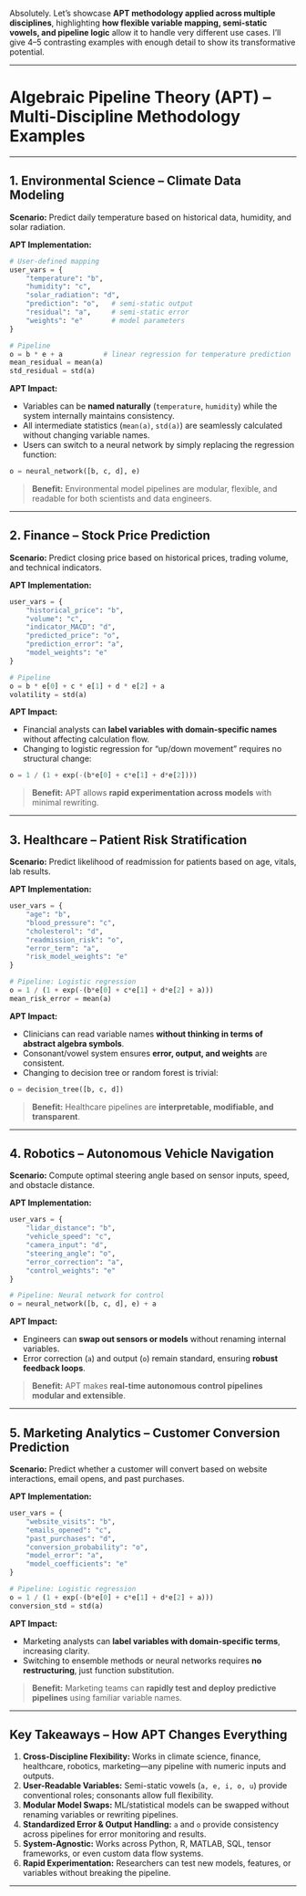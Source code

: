 Absolutely. Let’s showcase **APT methodology applied across multiple disciplines**, highlighting **how flexible variable mapping, semi-static vowels, and pipeline logic** allow it to handle very different use cases. I’ll give 4–5 contrasting examples with enough detail to show its transformative potential.

---

# **Algebraic Pipeline Theory (APT) – Multi-Discipline Methodology Examples**

---

## **1. Environmental Science – Climate Data Modeling**

**Scenario:** Predict daily temperature based on historical data, humidity, and solar radiation.

**APT Implementation:**

```python
# User-defined mapping
user_vars = {
    "temperature": "b",
    "humidity": "c",
    "solar_radiation": "d",
    "prediction": "o",   # semi-static output
    "residual": "a",     # semi-static error
    "weights": "e"       # model parameters
}

# Pipeline
o = b * e + a          # linear regression for temperature prediction
mean_residual = mean(a)
std_residual = std(a)
```

**APT Impact:**

* Variables can be **named naturally** (`temperature`, `humidity`) while the system internally maintains consistency.
* All intermediate statistics (`mean(a)`, `std(a)`) are seamlessly calculated without changing variable names.
* Users can switch to a neural network by simply replacing the regression function:

```python
o = neural_network([b, c, d], e)
```

> **Benefit:** Environmental model pipelines are modular, flexible, and readable for both scientists and data engineers.

---

## **2. Finance – Stock Price Prediction**

**Scenario:** Predict closing price based on historical prices, trading volume, and technical indicators.

**APT Implementation:**

```python
user_vars = {
    "historical_price": "b",
    "volume": "c",
    "indicator_MACD": "d",
    "predicted_price": "o",
    "prediction_error": "a",
    "model_weights": "e"
}

# Pipeline
o = b * e[0] + c * e[1] + d * e[2] + a
volatility = std(a)
```

**APT Impact:**

* Financial analysts can **label variables with domain-specific names** without affecting calculation flow.
* Changing to logistic regression for “up/down movement” requires no structural change:

```python
o = 1 / (1 + exp(-(b*e[0] + c*e[1] + d*e[2])))
```

> **Benefit:** APT allows **rapid experimentation across models** with minimal rewriting.

---

## **3. Healthcare – Patient Risk Stratification**

**Scenario:** Predict likelihood of readmission for patients based on age, vitals, lab results.

**APT Implementation:**

```python
user_vars = {
    "age": "b",
    "blood_pressure": "c",
    "cholesterol": "d",
    "readmission_risk": "o",
    "error_term": "a",
    "risk_model_weights": "e"
}

# Pipeline: Logistic regression
o = 1 / (1 + exp(-(b*e[0] + c*e[1] + d*e[2] + a)))
mean_risk_error = mean(a)
```

**APT Impact:**

* Clinicians can read variable names **without thinking in terms of abstract algebra symbols**.
* Consonant/vowel system ensures **error, output, and weights** are consistent.
* Changing to decision tree or random forest is trivial:

```python
o = decision_tree([b, c, d])
```

> **Benefit:** Healthcare pipelines are **interpretable, modifiable, and transparent**.

---

## **4. Robotics – Autonomous Vehicle Navigation**

**Scenario:** Compute optimal steering angle based on sensor inputs, speed, and obstacle distance.

**APT Implementation:**

```python
user_vars = {
    "lidar_distance": "b",
    "vehicle_speed": "c",
    "camera_input": "d",
    "steering_angle": "o",
    "error_correction": "a",
    "control_weights": "e"
}

# Pipeline: Neural network for control
o = neural_network([b, c, d], e) + a
```

**APT Impact:**

* Engineers can **swap out sensors or models** without renaming internal variables.
* Error correction (`a`) and output (`o`) remain standard, ensuring **robust feedback loops**.

> **Benefit:** APT makes **real-time autonomous control pipelines modular and extensible**.

---

## **5. Marketing Analytics – Customer Conversion Prediction**

**Scenario:** Predict whether a customer will convert based on website interactions, email opens, and past purchases.

**APT Implementation:**

```python
user_vars = {
    "website_visits": "b",
    "emails_opened": "c",
    "past_purchases": "d",
    "conversion_probability": "o",
    "model_error": "a",
    "model_coefficients": "e"
}

# Pipeline: Logistic regression
o = 1 / (1 + exp(-(b*e[0] + c*e[1] + d*e[2] + a)))
conversion_std = std(a)
```

**APT Impact:**

* Marketing analysts can **label variables with domain-specific terms**, increasing clarity.
* Switching to ensemble methods or neural networks requires **no restructuring**, just function substitution.

> **Benefit:** Marketing teams can **rapidly test and deploy predictive pipelines** using familiar variable names.

---

## **Key Takeaways – How APT Changes Everything**

1. **Cross-Discipline Flexibility:** Works in climate science, finance, healthcare, robotics, marketing—any pipeline with numeric inputs and outputs.
2. **User-Readable Variables:** Semi-static vowels (`a, e, i, o, u`) provide conventional roles; consonants allow full flexibility.
3. **Modular Model Swaps:** ML/statistical models can be swapped without renaming variables or rewriting pipelines.
4. **Standardized Error & Output Handling:** `a` and `o` provide consistency across pipelines for error monitoring and results.
5. **System-Agnostic:** Works across Python, R, MATLAB, SQL, tensor frameworks, or even custom data flow systems.
6. **Rapid Experimentation:** Researchers can test new models, features, or variables without breaking the pipeline.

---
